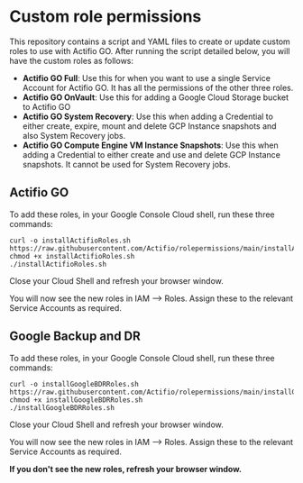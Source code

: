 # Custom role permissions
This repository contains a script and YAML files to create or update custom roles to use with Actifio GO. After running the script detailed below, you will have the  custom roles as follows:

* **Actifio GO Full**: Use this for when you want to use a single Service Account for Actifio GO.  It has all the permissions of the other three roles.
* **Actifio GO OnVault**: Use this for adding a Google Cloud Storage bucket to Actifio GO
* **Actifio GO System Recovery**: Use this when adding a Credential to either create, expire, mount and delete GCP Instance snapshots and also System Recovery jobs.
* **Actifio GO Compute Engine VM Instance Snapshots**: Use this when adding a Credential to either create and use and delete GCP Instance snapshots.  It cannot be used for System Recovery jobs.  

## Actifio GO

To add these roles, in your Google Console Cloud shell, run these three commands:

```
curl -o installActifioRoles.sh https://raw.githubusercontent.com/Actifio/rolepermissions/main/installActifioRoles.sh
chmod +x installActifioRoles.sh
./installActifioRoles.sh
```
Close your Cloud Shell and refresh your browser window.

You will now see the new roles in IAM --> Roles.   Assign these to the relevant Service Accounts as required.

## Google Backup and DR

To add these roles, in your Google Console Cloud shell, run these three commands:

```
curl -o installGoogleBDRRoles.sh https://raw.githubusercontent.com/Actifio/rolepermissions/main/installGoogleBDRRoles.sh
chmod +x installGoogleBDRRoles.sh
./installGoogleBDRRoles.sh
```
Close your Cloud Shell and refresh your browser window.

You will now see the new roles in IAM --> Roles.   Assign these to the relevant Service Accounts as required.

**If you don't see the new roles, refresh your browser window.**

